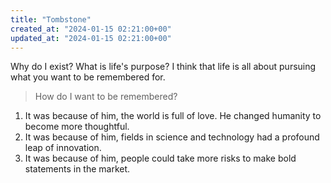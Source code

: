 ```yaml
---
title: "Tombstone"
created_at: "2024-01-15 02:21:00+00"
updated_at: "2024-01-15 02:21:00+00"
---
```


Why do I exist? What is life's purpose? I think that life is all about pursuing what you want to be remembered for.

> How do I want to be remembered?

1. It was because of him, the world is full of love. He changed humanity to become more thoughtful.
2. It was because of him, fields in science and technology had a profound leap of innovation.
3. It was because of him, people could take more risks to make bold statements in the market.
